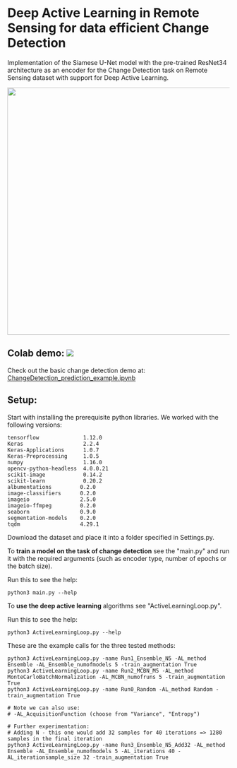 # Deep Active Learning in Remote Sensing for data efficient Change Detection

Implementation of the Siamese U-Net model with the pre-trained ResNet34 architecture as an encoder for the Change Detection task on Remote Sensing dataset with support for Deep Active Learning.

<p align="center">
<img src="https://raw.githubusercontent.com/previtus/ChangeDetectionProject/master/_illustration.jpg" width="560">
</p>

## Colab demo: <a href="https://colab.research.google.com/github/previtus/ChangeDetectionProject/blob/master/demo/_ChangeDetection_prediction_example.ipynb" title="Open In Colab"><img src="https://colab.research.google.com/assets/colab-badge.svg"></a>

Check out the basic change detection demo at: <a href="https://github.com/previtus/ChangeDetectionProject/blob/master/demo/_ChangeDetection_prediction_example.ipynb">ChangeDetection_prediction_example.ipynb</a>

## Setup:

Start with installing the prerequisite python libraries. We worked with the following versions: 

```
tensorflow              1.12.0
Keras                   2.2.4
Keras-Applications      1.0.7
Keras-Preprocessing     1.0.5
numpy                   1.16.0
opencv-python-headless  4.0.0.21
scikit-image            0.14.2
scikit-learn            0.20.2
albumentations         0.2.0
image-classifiers      0.2.0
imageio                2.5.0
imageio-ffmpeg         0.2.0
seaborn                0.9.0
segmentation-models    0.2.0
tqdm                   4.29.1
```

Download the dataset and place it into a folder specified in Settings.py. 

To **train a model on the task of change detection** see the "main.py" and run it with the required arguments (such as encoder type, number of epochs or the batch size).

Run this to see the help:
```
python3 main.py --help
```

To **use the deep active learning** algorithms see "ActiveLearningLoop.py".

Run this to see the help:
```
python3 ActiveLearningLoop.py --help
```

These are the example calls for the three tested methods:

```
python3 ActiveLearningLoop.py -name Run1_Ensemble_N5 -AL_method Ensemble -AL_Ensemble_numofmodels 5 -train_augmentation True
python3 ActiveLearningLoop.py -name Run2_MCBN_M5 -AL_method MonteCarloBatchNormalization -AL_MCBN_numofruns 5 -train_augmentation True
python3 ActiveLearningLoop.py -name Run0_Random -AL_method Random -train_augmentation True

# Note we can also use:
# -AL_AcquisitionFunction (choose from "Variance", "Entropy")

# Further experimentation:
# Adding N - this one would add 32 samples for 40 iterations => 1280 samples in the final iteration
python3 ActiveLearningLoop.py -name Run3_Ensemble_N5_Add32 -AL_method Ensemble -AL_Ensemble_numofmodels 5 -AL_iterations 40 -AL_iterationsample_size 32 -train_augmentation True
```
